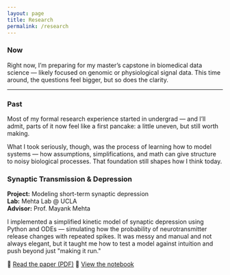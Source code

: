 ```yaml
---
layout: page
title: Research
permalink: /research
---
```




### Now

Right now, I’m preparing for my master’s capstone in biomedical data science — likely focused on genomic or physiological signal data. This time around, the questions feel bigger, but so does the clarity.

---

### Past 

Most of my formal research experience started in undergrad — and I’ll admit, parts of it now feel like a first pancake: a little uneven, but still worth making.

What I took seriously, though, was the process of learning how to model systems — how assumptions, simplifications, and math can give structure to noisy biological processes. That foundation still shapes how I think today.



### Synaptic Transmission & Depression  
**Project:** Modeling short-term synaptic depression  
**Lab:** Mehta Lab @ UCLA  
**Advisor:** Prof. Mayank Mehta

I implemented a simplified kinetic model of synaptic depression using Python and ODEs — simulating how the probability of neurotransmitter release changes with repeated spikes. It was messy and manual and not always elegant, but it taught me how to test a model against intuition and push beyond just "making it run."

📄 [Read the paper (PDF)]()
📓 [View the notebook]()


